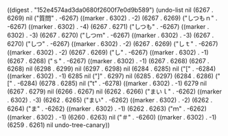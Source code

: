 
((digest . "152e4574ad3da0680f2600f7e0d9b589") (undo-list nil (6267 . 6269) nil ("質問" . -6267) ((marker . 6302) . -2) (6267 . 6269) ("しつもｎ" . -6267) ((marker . 6302) . -4) (6267 . 6271) ("しつも" . -6267) ((marker . 6302) . -3) (6267 . 6270) ("しつｍ" . -6267) ((marker . 6302) . -3) (6267 . 6270) ("しつ" . -6267) ((marker . 6302) . -2) (6267 . 6269) ("しｔ" . -6267) ((marker . 6302) . -2) (6267 . 6269) ("し" . -6267) ((marker . 6302) . -1) (6267 . 6268) ("ｓ" . -6267) ((marker . 6302) . -1) (6267 . 6268) (6267 . 6268) nil (6298 . 6299) nil (6297 . 6298) nil (6284 . 6285) nil ("[" . -6284) ((marker . 6302) . -1) 6285 nil ("]" . 6297) nil (6285 . 6297) (6284 . 6286) ("[" . -6284) (6278 . 6285) nil ("t" . -6278) ((marker . 6302) . -1) 6279 nil (6267 . 6279) nil (6266 . 6267) nil (6262 . 6266) ("まいｌ" . -6262) ((marker . 6302) . -3) (6262 . 6265) ("まい" . -6262) ((marker . 6302) . -2) (6262 . 6264) ("ま" . -6262) ((marker . 6302) . -1) (6262 . 6263) ("ｍ" . -6262) ((marker . 6302) . -1) (6260 . 6263) nil ("＃" . -6260) ((marker . 6302) . -1) (6259 . 6261) nil undo-tree-canary))
